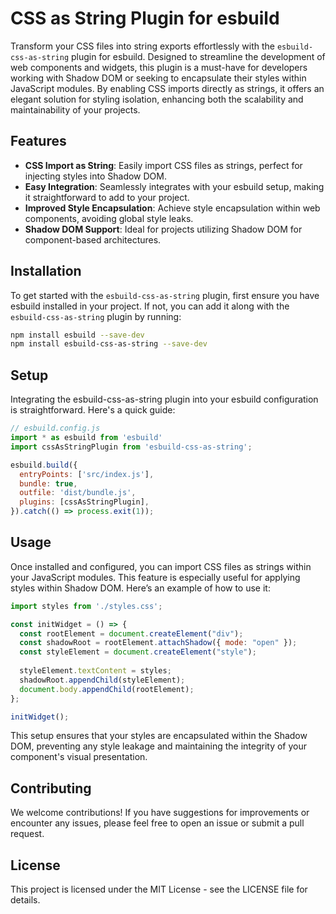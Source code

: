 # CSS as String Plugin for esbuild

Transform your CSS files into string exports effortlessly with the `esbuild-css-as-string` plugin for esbuild. Designed to streamline the development of web components and widgets, this plugin is a must-have for developers working with Shadow DOM or seeking to encapsulate their styles within JavaScript modules. By enabling CSS imports directly as strings, it offers an elegant solution for styling isolation, enhancing both the scalability and maintainability of your projects.

## Features

- **CSS Import as String**: Easily import CSS files as strings, perfect for injecting styles into Shadow DOM.
- **Easy Integration**: Seamlessly integrates with your esbuild setup, making it straightforward to add to your project.
- **Improved Style Encapsulation**: Achieve style encapsulation within web components, avoiding global style leaks.
- **Shadow DOM Support**: Ideal for projects utilizing Shadow DOM for component-based architectures.

## Installation

To get started with the `esbuild-css-as-string` plugin, first ensure you have esbuild installed in your project. If not, you can add it along with the `esbuild-css-as-string` plugin by running:

```sh
npm install esbuild --save-dev
npm install esbuild-css-as-string --save-dev
```

## Setup

Integrating the esbuild-css-as-string plugin into your esbuild configuration is straightforward. Here's a quick guide:

```js
// esbuild.config.js
import * as esbuild from 'esbuild'
import cssAsStringPlugin from 'esbuild-css-as-string';

esbuild.build({
  entryPoints: ['src/index.js'],
  bundle: true,
  outfile: 'dist/bundle.js',
  plugins: [cssAsStringPlugin],
}).catch(() => process.exit(1));
```

## Usage

Once installed and configured, you can import CSS files as strings within your JavaScript modules. This feature is especially useful for applying styles within Shadow DOM. Here’s an example of how to use it:

```js
import styles from './styles.css';

const initWidget = () => {
  const rootElement = document.createElement("div");
  const shadowRoot = rootElement.attachShadow({ mode: "open" });
  const styleElement = document.createElement("style");
  
  styleElement.textContent = styles;
  shadowRoot.appendChild(styleElement);
  document.body.appendChild(rootElement);
};

initWidget();
```

This setup ensures that your styles are encapsulated within the Shadow DOM, preventing any style leakage and maintaining the integrity of your component's visual presentation.

## Contributing

We welcome contributions! If you have suggestions for improvements or encounter any issues, please feel free to open an issue or submit a pull request.

## License

This project is licensed under the MIT License - see the LICENSE file for details.
